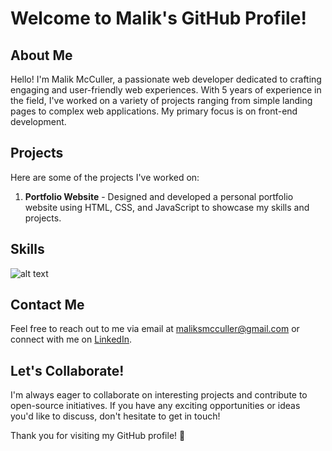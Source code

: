 # Welcome to Malik's GitHub Profile!

## About Me
Hello! I'm Malik McCuller, a passionate web developer dedicated to crafting engaging and user-friendly web experiences. With 5 years of experience in the field, I've worked on a variety of projects ranging from simple landing pages to complex web applications. My primary focus is on front-end development.


## Projects
Here are some of the projects I've worked on:

1. **Portfolio Website** - Designed and developed a personal portfolio website using HTML, CSS, and JavaScript to showcase my skills and projects.

## Skills
![alt text](http://url/to/https://banner2.cleanpng.com/20180605/yjb/kisspng-javascript-programmer-node-js-web-application-vector-markup-language-5b173fc1d0a463.9294246915282503058546.jpg)

## Contact Me
Feel free to reach out to me via email at [maliksmcculler@gmail.com](mailto:maliksmmcculler) or connect with me on [LinkedIn](https://www.linkedin.com/in/malik-mcculler).

## Let's Collaborate!
I'm always eager to collaborate on interesting projects and contribute to open-source initiatives. If you have any exciting opportunities or ideas you'd like to discuss, don't hesitate to get in touch!

Thank you for visiting my GitHub profile! 🚀
